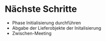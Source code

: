 # Nächste Schritte

- Phase Initialisierung durchführen
- Abgabe der Lieferobjekte der Initalisierung
- Zwischen-Meeting
